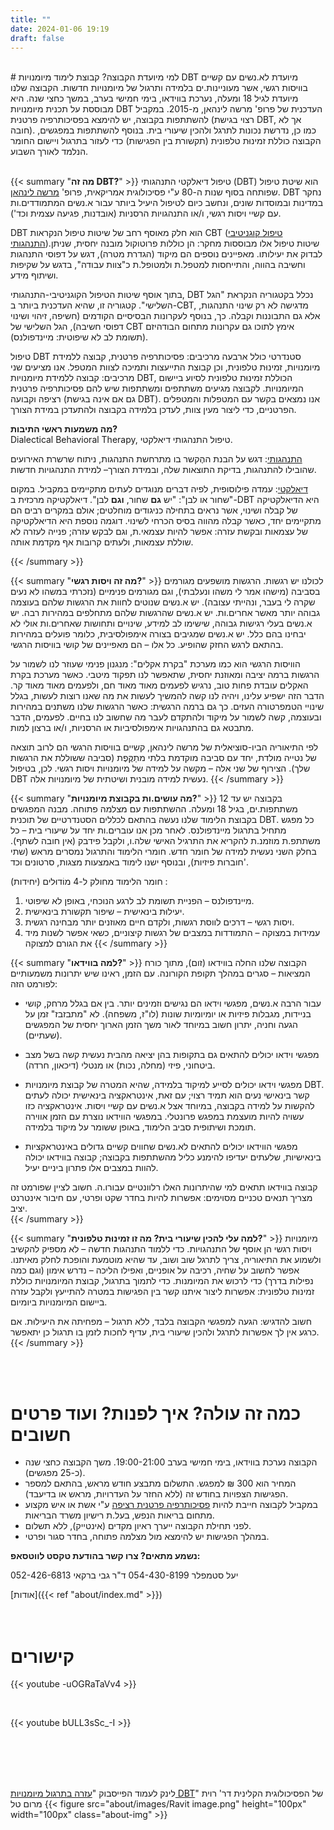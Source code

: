 ```yaml
---
title: "" 
date: 2024-01-06 19:19 
draft: false
---
```

<br>
# למי מיועדת הקבוצה? 
קבוצת לימוד מיומנויות DBT מיועדת לא.נשים עם קשיים בוויסות רגשי, אשר מעוניינות.ים בלמידה ותרגול של מיומנויות חדשות. הקבוצה שלנו מיועדת לגיל 18 ומעלה, נערכת בווידאו, בימי חמישי בערב, במשך כחצי שנה. היא מבוססת על תכנית מיומנויות DBT העדכנית של פרופ' מרשה לינהאן, מ-2015. 
במקביל להשתתפות בקבוצה, יש להימצא בפסיכותרפיה פרטנית (רצוי בגישת DBT, אך לא חובה). כמו כן, נדרשת נכונות לתרגל ולהכין שיעורי בית. בנוסף להשתתפות במפגשים, הקבוצה כוללת זמינוּת טלפונית (תקשורת בין הפגישות) כדי לעזור בתרגול ויישום החומר הנלמד לאורך השבוע. 


<br>
<br>


{{< summary "**מה זה DBT?**" >}}
טיפול דיאלקטי התנהגותי (DBT) הוא שיטת טיפול שפותחה בסוף שנות ה-80 ע"י פסיכולוגית אמריקאית, פרופ' <a href="https://he.wikipedia.org/wiki/%D7%9E%D7%A8%D7%A9%D7%94_%D7%9C%D7%99%D7%A0%D7%94%D7%90%D7%9F" target="_blank">מרשה לינהאן</a>. DBT נחקר במדינות ובמוסדות שונים, ונחשב כיום לטיפול היעיל ביותר עבור א.נשים המתמודדים.ות עם קשיי ויסות רגשי, ו/או התנהגויות הרסניות (אובדנות, פגיעה עצמית וכד'). 

DBT הוא חלק מאוסף רחב של שיטות טיפול הנקראות CBT (<a href="https://he.wikipedia.org/wiki/%D7%98%D7%99%D7%A4%D7%95%D7%9C_%D7%A7%D7%95%D7%92%D7%A0%D7%99%D7%98%D7%99%D7%91%D7%99-%D7%94%D7%AA%D7%A0%D7%94%D7%92%D7%95%D7%AA%D7%99" target="_blank">טיפול קוגניטיבי התנהגותי</a>).שיטות טיפול אלו מבוססות מחקר: הן כוללות  פרוטוקול מובנה יחסית, שניתן לבדוק את יעילותו. מאפיינים נוספים הם מיקוד (הגדרת מטרה), דגש על דפוסי התנהגות וחשיבה בהווה, והתייחסות למטפל.ת ולמטופל.ת כ"צוות עבודה", בדגש על שקיפוּת ושיתוף מידע. 





בתוך אוסף שיטות הטיפול הקוגניטיבי-התנהגותי, DBT נכלל בקטגוריה הנקראת "הגל השלישי". קטגוריה זו, שהיא העדכנית ביותר ב-CBT, מדגישה לא רק שינוי התנהגות, אלא גם התבוננות וקבלה. כך, בנוסף לעקרונות הבסיסיים הקודמים (חשיפה, זיהוי ושינוי דפוסי חשיבה), הגל השלישי של CBT אימץ לתוכו גם עקרונות מתחום הבודהיזם (תשומת לב לא שיפוטית: מיינדפולנס). 

טיפול DBT סטנדרטי כולל ארבעה מרכיבים: פסיכותרפיה פרטנית, קבוצה ללמידת מיומנויות, זמינוּת טלפונית, וכן קבוצת התייעצות ותמיכה לצוות המטפל. אנו מציעים שני מרכיבים: קבוצה ללמידת מיומנויות DBT, הכוללת זמינוּת טלפונית לסיוע ביישום המיומנויות. לקבוצה מגיעים משתתפים ומשתתפות שיש להם פסיכותרפיה פרטנית רציפה וקבועה (גם אם אינה בגישת DBT). אנו נמצאים בקשר עם המטפלות והמטפלים הפרטניים, כדי ליצור מעין צוות, לעדכן בלמידה בקבוצה ולהתעדכן במידת הצורך. 

**מה משמעות ראשי התיבות?**  
Dialectical Behavioral Therapy, טיפול התנהגותי דיאלקטי. 

<ins>התנהגותי</ins>: דגש על הבנת ההֶקשר בו מתרחשת התנהגות, ניתוח שרשרת האירועים שהובילו להתנהגות, בדיקת התוצאות שלה, ובמידת הצורך– למידת התנהגויות חדשות. 

<ins>דיאלקטי</ins>: עמדה פילוסופית, לפיה דברים מנוגדים לעתים מתקיימים במקביל. במקום "שחור או לבן": "יש **גם** שחור, **וגם** לבן". דיאלקטיקה מרכזית ב-DBT היא הדיאלקטיקה של קבלה ושינוי, אשר נראים בתחילה כניגודים מוחלטים; אולם במקרים רבים הם מתקיימים יחד, כאשר קבלה מהווה בסיס הכרחי לשינוי. דוגמה נוספת היא הדיאלקטיקה של עצמאות ובקשת עזרה: אפשר להיות עצמאי.ת, וגם לבקש עזרה; פנייה לעזרה לא שוללת עצמאות, ולעתים קרובות אף מקדמת אותה. 

{{< /summary >}}


{{< summary "**מה זה ויסות רגשי?**" >}}
לכולנו יש רגשות. הרגשות מושפעים מגורמים בסביבה (מישהו אמר לי משהו ונעלבתי), וגם מגורמים פנימיים (נזכרתי במשהו לא נעים שקרה לי בעבר, ונהייתי עצובה). יש א.נשים שנוטים לחוות את הרגשות שלהם בעוצמה גבוהה יותר מאשר אחרים.ות. יש א.נשים שהרגשות שלהם מתחלפים במהירות רבה. יש א.נשים בעלי רגישות גבוהה, שישימו לב למידע, שינויים ותחושות שאחרים.ות אולי לא יבחינו בהם כלל. יש א.נשים שמגיבים בצורה אימפולסיבית, כלומר פועלים במהירות בהתאם לרגש החזק שהופיע. כל אלו – הם מאפיינים של קושי בוויסות הרגשי.

הוויסות הרגשי הוא כמו מערכת "בקרת אקלים": מנגנון פנימי שעוזר לנו לשמור על הרגשות ברמה יציבה ומאוזנת יחסית, שתאפשר לנו תפקוד מיטבי. כאשר מערכת בקרת האקלים עובדת פחות טוב, נרגיש לפעמים מאוד מאוד חם, ולפעמים מאוד מאוד קר. הדבר הזה ישפיע עלינו, ויהיה לנו קשה להמשיך לעשות את מה שאנו רוצות לעשות, בגלל שינויי הטמפרטורה העזים. כך גם ברמה הרגשית: כאשר הרגשות שלנו משתנים במהירות ובעוצמה, קשה לשמור על מיקוד ולהתקדם לעבר מה שחשוב לנו בחיים. לפעמים, הדבר מתבטא גם בהתנהגויות אימפולסיביות או הרסניות, ו/או ברצון למות.

לפי התיאוריה הביו-סוציאלית של מרשה לינהאן, קשיים בוויסות הרגשי הם לרוב תוצאה של נטייה מולדת, יחד עם סביבה מוקדמת בלתי מתַקֶּפֶת (סביבה ששוללת את הרגשות שלך). הצירוף של שני אלה – מקשה על למידה של מיומנויות ויסות רגשי. לכן, בטיפול DBT נעשית למידה מובנית ושיטתית של מיומנויות אלה. 
{{< /summary >}}


{{< summary "**מה עושים.ות בקבוצת מיומנויות?**" >}}
בקבוצה יש עד 12 משתתפות.ים, בגיל 18 ומעלה. ההשתתפות עם מצלמה פתוחה. מבנה המפגשים בקבוצת הלימוד שלנו נעשה בהתאם לכללים הסטנדרטיים של תוכנית DBT. כל מפגש מתחיל בתרגול מיינדפולנס. לאחר מכן אנו עוברים.ות יחד על שיעורי בית – כל משתתפ.ת מוזמנ.ת להקריא את התרגיל האישי שלה.ו, ולקבל פידבק (אין חובה לשתף). בחלק השני נעשית למידה של חומר חדש. חומרי הלימוד והתרגול נמסרים מראש (שתי חוברות פיזיות), ובנוסף ישנו לימוד באמצעות מצגות, סרטונים וכד'. 

חומר הלימוד מחולק ל-4 מוֹדוּלים (יחידות) :
1. מיינדפולנס – הפניית תשומת לב לרגע הנוכחי, באופן לא שיפוטי. 
2. יעילוּת בינאישית – שיפור תקשורת בינאישית.
3. ויסות רגשי – דרכים לווסת רגשות, ולקדם חיים מאוזנים יותר מבחינה רגשית.
4. עמידוּת במצוקה – התמודדות במצבים של רגשות קיצוניים, כשאי אפשר לשנות מיד את הגורם למצוקה
{{< /summary >}}


{{< summary "**למה בווידאו?**" >}}
הקבוצה שלנו החלה בווידאו (זום), מתוך כורח המציאות – סגרים במהלך תקופת הקורונה. עם הזמן, ראינו שיש יתרונות משמעותיים לפורמט הזה: 
- עבור הרבה א.נשים, מפגשי וידאו הם נגישים וזמינים יותר. בין אם בגלל מרחק, קושי בניידות, מגבלות פיזיות או יומיומיות שונות (לו"ז, משפחה). לא "מתבזבז" זמן על הגעה וחניה, יתרון חשוב במיוחד לאור משך הזמן הארוך יחסית של המפגשים (שעתיים).
 
- מפגשי וידאו יכולים להתאים גם בתקופות בהן יציאה מהבית נעשית קשה בשל מצב ביטחוני, פיזי (מחלה, נכות) או מנטלי (דיכאון, חרדה).
  
- מפגשי וידאו יכולים לסייע למיקוד בלמידה, שהיא המטרה של קבוצת מיומנויות DBT. קשר בינאישי נעים הוא תמיד רצוי; עם זאת, אינטראקציה בינאישית יכולה לעתים להקשות על למידה בקבוצה, במיוחד אצל א.נשים עם קשיי ויסות. אינטראקציה כזו עשויה להיות מועצמת במפגש פרונטלי. במפגשי הווידאו נוצרת עם הזמן אווירה תומכת ושיתופית סביב הלימוד, באופן ששומר על מיקוד בלמידה.
  
- מפגשי הווידאו יכולים להתאים לא.נשים שחווים קשיים גדולים באינטראקציות בינאישיות, שלעתים יעדיפו להימנע כליל מהשתתפות בקבוצה; קבוצה בווידאו יכולה להוות במצבים אלו פתרון ביניים יעיל.

קבוצה בווידאו תתאים למי שהיתרונות האלו רלוונטיים עבורו.ה. חשוב לציין שפורמט זה מצריך תנאים טכניים מסוימים: אפשרות להיות בחדר שקט ופרטי, עם חיבור אינטרנט יציב.  
{{< /summary >}}


{{< summary "**למה עלי להכין שיעורי בית? מה זו זמינוּת טלפונית?**" >}}
מיומנויות ויסות רגשי הן אוסף של התנהגויות. כדי ללמוד התנהגות חדשה – לא מספיק להקשיב ולשמוע את התיאוריה, צריך לתרגל שוב ושוב, עד שהיא מוטמעת והופכת לחלק מאיתנו. אפשר לחשוב על שחיה, רכיבה על אופניים, ואפילו הליכה – נדרש אימון (וגם כמה נפילות בדרך) כדי לרכוש את המיומנות. כדי לתמוך בתרגול, קבוצת המיומנויות כוללת זמינוּת טלפונית: אפשרות ליצור איתנו קשר בין הפגישות במטרה להתייעץ ולקבל עזרה ביישום המיומנויות ביומיום.

חשוב להדגיש: הגעה למפגשי הקבוצה בלבד, ללא תרגול – מפחיתה את היעילוּת.  אם כרגע אין לך אפשרות לתרגל ולהכין שיעורי בית, עדיף לחכות לזמן בו תרגול כן יתאפשר. 
{{< /summary >}}

<br>
<br>


# כמה זה עולה? איך לפנות? ועוד פרטים חשובים
- הקבוצה נערכת בווידאו, בימי חמישי בערב 19:00-21:00. משך הקבוצה כחצי שנה (כ-25 מפגשים).  
- המחיר הוא 300 ₪ למפגש. התשלום מתבצע חודש מראש, בהתאם למספר הפגישות הצפויות בחודש זה (ללא החזר על העדרויות, מראש או בדיעבד).  
- במקביל לקבוצה חייבת להיות <ins>פסיכותרפיה פרטנית רציפה</ins> ע"י אשת או איש מקצוע מתחום בריאות הנפש, בעל.ת רישיון משרד הבריאות. 
- לפני תחילת הקבוצה ייערך ראיון מקדים (אינטייק), ללא תשלום.
- במהלך הפגישות יש להימצא מול מצלמה פתוחה, בחדר סגור ופרטי. 

**נשמע מתאים? צרו קשר בהודעת טקסט לווטסאפ:**

יעל סטמפלר 054-430-8199
ד"ר גבי ברקאי 052-426-6813

[אודות]({{< ref "about/index.md" >}})
<br>
<br>
<br>
# קישורים

{{< youtube -uOGRaTaVv4 >}}

<br>

{{< youtube bULL3sSc_-I >}}


<br>
<br>
<br>
<br>


לינק לעמוד הפייסבוק "<a href="https://www.facebook.com/Ph.D.ravitmaromtal/" target="_blank">עזרה בתרגול מיומנויות DBT</a>" של הפסיכולוגית הקלינית דר' רוית מרום טל
{{< figure src="about/images/Ravit image.png" height="100px" width="100px" class="about-img" >}}











